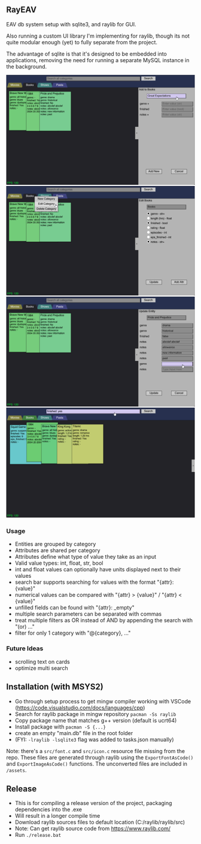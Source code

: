## RayEAV

EAV db system setup with sqlite3, and raylib for GUI.

Also running a custom UI library I'm implementing for raylib,
though its not quite modular enough (yet) to fully separate from the project.

The advantage of sqlite is that it's designed to be embedded into applications,
removing the need for running a separate MySQL instance in the background.

<img src="assets/screenshot.png" width="600x" />
<img src="assets/screenshot2.png" width="600x" />
<img src="assets/screenshot3.png" width="600x" />
<img src="assets/screenshot4.png" width="600x" />

### Usage
- Entities are grouped by category
- Attributes are shared per category
- Attributes define what type of value they take as an input
- Valid value types: int, float, str, bool
- int and float values can optionally have units displayed next to their values
- search bar supports searching for values with the format "{attr}: {value}"
- numerical values can be compared with "{attr} > {value}" / "{attr} < {value}"
- unfilled fields can be found with "{attr}: _empty"
- multiple search parameters can be separated with commas
- treat multiple filters as OR instead of AND by appending the search with "(or) ..."
- filter for only 1 category with "@{category}, ..."

### Future Ideas
- scrolling text on cards
- optimize multi search


## Installation (with MSYS2)
- Go through setup process to get mingw compiler working with VSCode (https://code.visualstudio.com/docs/languages/cpp)
- Search for raylib package in mingw repository `pacman -Ss raylib`
- Copy package name that matches g++ version (default is ucrt64)
- Install package with `pacman -S {...}`
- create an empty "main.db" file in the root folder
- (FYI: `-lraylib -lsqlite3` flag was added to tasks.json manually)

Note: there's a `src/font.c` and `src/icon.c` resource file missing from the repo.
These files are generated through raylib using the `ExportFontAsCode()` and `ExportImageAsCode()` functions.
The unconverted files are included in `/assets`.

## Release
- This is for compiling a release version of the project, packaging dependencies into the .exe
- Will result in a longer compile time
- Download raylib sources files to default location (C:/raylib/raylib/src)
- Note: Can get raylib source code from https://www.raylib.com/
- Run `./release.bat`
